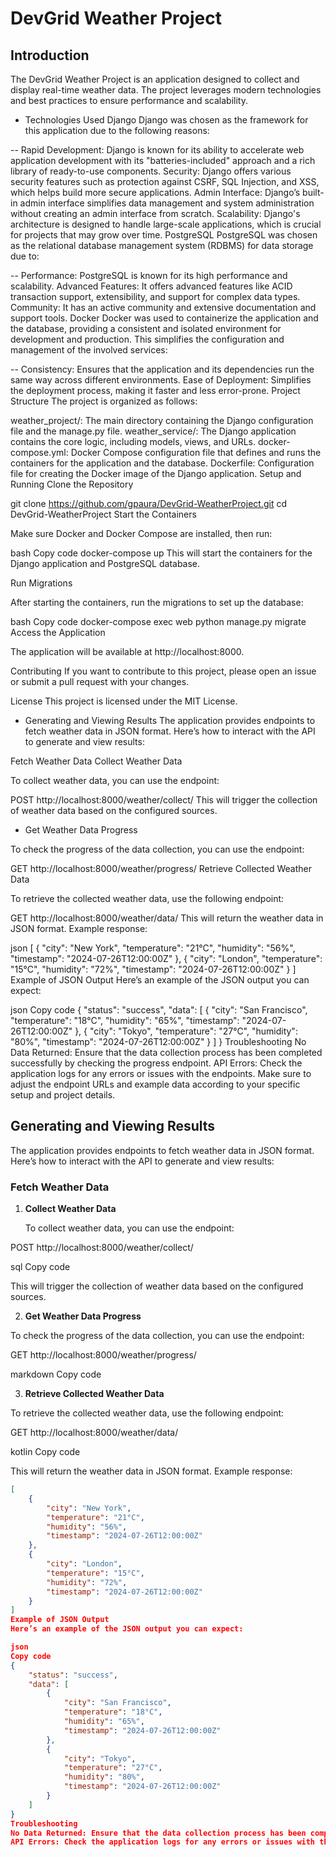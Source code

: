# DevGrid Weather Project

## Introduction
The DevGrid Weather Project is an application designed to collect and display real-time weather data. The project leverages modern technologies and best practices to ensure performance and scalability.

- Technologies Used
Django
Django was chosen as the framework for this application due to the following reasons:

-- Rapid Development: Django is known for its ability to accelerate web application development with its "batteries-included" approach and a rich library of ready-to-use components.
Security: Django offers various security features such as protection against CSRF, SQL Injection, and XSS, which helps build more secure applications.
Admin Interface: Django’s built-in admin interface simplifies data management and system administration without creating an admin interface from scratch.
Scalability: Django's architecture is designed to handle large-scale applications, which is crucial for projects that may grow over time.
PostgreSQL
PostgreSQL was chosen as the relational database management system (RDBMS) for data storage due to:

-- Performance: PostgreSQL is known for its high performance and scalability.
Advanced Features: It offers advanced features like ACID transaction support, extensibility, and support for complex data types.
Community: It has an active community and extensive documentation and support tools.
Docker
Docker was used to containerize the application and the database, providing a consistent and isolated environment for development and production. This simplifies the configuration and management of the involved services:

-- Consistency: Ensures that the application and its dependencies run the same way across different environments.
Ease of Deployment: Simplifies the deployment process, making it faster and less error-prone.
Project Structure
The project is organized as follows:

weather_project/: The main directory containing the Django configuration file and the manage.py file.
weather_service/: The Django application contains the core logic, including models, views, and URLs.
docker-compose.yml: Docker Compose configuration file that defines and runs the containers for the application and the database.
Dockerfile: Configuration file for creating the Docker image of the Django application.
Setup and Running
Clone the Repository


git clone https://github.com/gpaura/DevGrid-WeatherProject.git
cd DevGrid-WeatherProject
Start the Containers

Make sure Docker and Docker Compose are installed, then run:

bash
Copy code
docker-compose up
This will start the containers for the Django application and PostgreSQL database.

Run Migrations

After starting the containers, run the migrations to set up the database:

bash
Copy code
docker-compose exec web python manage.py migrate
Access the Application

The application will be available at http://localhost:8000.

Contributing
If you want to contribute to this project, please open an issue or submit a pull request with your changes.

License
This project is licensed under the MIT License.



- Generating and Viewing Results
The application provides endpoints to fetch weather data in JSON format. Here’s how to interact with the API to generate and view results:

Fetch Weather Data
Collect Weather Data

To collect weather data, you can use the endpoint:


POST http://localhost:8000/weather/collect/
This will trigger the collection of weather data based on the configured sources.

- Get Weather Data Progress

To check the progress of the data collection, you can use the endpoint:

GET http://localhost:8000/weather/progress/
Retrieve Collected Weather Data

To retrieve the collected weather data, use the following endpoint:


GET http://localhost:8000/weather/data/
This will return the weather data in JSON format. Example response:

json
[
    {
        "city": "New York",
        "temperature": "21°C",
        "humidity": "56%",
        "timestamp": "2024-07-26T12:00:00Z"
    },
    {
        "city": "London",
        "temperature": "15°C",
        "humidity": "72%",
        "timestamp": "2024-07-26T12:00:00Z"
    }
]
Example of JSON Output
Here’s an example of the JSON output you can expect:

json
Copy code
{
    "status": "success",
    "data": [
        {
            "city": "San Francisco",
            "temperature": "18°C",
            "humidity": "65%",
            "timestamp": "2024-07-26T12:00:00Z"
        },
        {
            "city": "Tokyo",
            "temperature": "27°C",
            "humidity": "80%",
            "timestamp": "2024-07-26T12:00:00Z"
        }
    ]
}
Troubleshooting
No Data Returned: Ensure that the data collection process has been completed successfully by checking the progress endpoint.
API Errors: Check the application logs for any errors or issues with the endpoints.
Make sure to adjust the endpoint URLs and example data according to your specific setup and project details.


## Generating and Viewing Results

The application provides endpoints to fetch weather data in JSON format. Here’s how to interact with the API to generate and view results:

### Fetch Weather Data

1. **Collect Weather Data**

   To collect weather data, you can use the endpoint:

POST http://localhost:8000/weather/collect/

sql
Copy code

This will trigger the collection of weather data based on the configured sources.

2. **Get Weather Data Progress**

To check the progress of the data collection, you can use the endpoint:

GET http://localhost:8000/weather/progress/

markdown
Copy code

3. **Retrieve Collected Weather Data**

To retrieve the collected weather data, use the following endpoint:

GET http://localhost:8000/weather/data/

kotlin
Copy code

This will return the weather data in JSON format. Example response:

```json
[
    {
        "city": "New York",
        "temperature": "21°C",
        "humidity": "56%",
        "timestamp": "2024-07-26T12:00:00Z"
    },
    {
        "city": "London",
        "temperature": "15°C",
        "humidity": "72%",
        "timestamp": "2024-07-26T12:00:00Z"
    }
]
Example of JSON Output
Here’s an example of the JSON output you can expect:

json
Copy code
{
    "status": "success",
    "data": [
        {
            "city": "San Francisco",
            "temperature": "18°C",
            "humidity": "65%",
            "timestamp": "2024-07-26T12:00:00Z"
        },
        {
            "city": "Tokyo",
            "temperature": "27°C",
            "humidity": "80%",
            "timestamp": "2024-07-26T12:00:00Z"
        }
    ]
}
Troubleshooting
No Data Returned: Ensure that the data collection process has been completed successfully by checking the progress endpoint.
API Errors: Check the application logs for any errors or issues with the endpoints.
